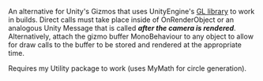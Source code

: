An alternative for Unity's Gizmos that uses UnityEngine's [GL library](https://docs.unity3d.com/ScriptReference/GL.html) to work in builds. Direct calls must take place inside of OnRenderObject or an analogous Unity Message that is called ***after the camera is rendered***. Alternatively, attach the gizmo buffer MonoBehaviour to any object to allow for draw calls to the buffer to be stored and rendered at the appropriate time.

Requires my Utility package to work (uses MyMath for circle generation).